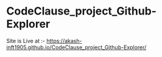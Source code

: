 # CodeClause_project_Github-Explorer

Site is Live at :- https://akash-inft1905.github.io/CodeClause_project_Github-Explorer/
